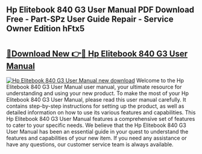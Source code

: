 ## Hp Elitebook 840 G3 User Manual PDF Download Free - Part-SPz User Guide Repair - Service Owner Edition hFtx5

# <h2><a href="http://bc44602.oget.top/?id=Hp+Elitebook+840+G3+User+Manual">🔗Download New 👉🔴 Hp Elitebook 840 G3 User Manual</a></h2>

[![Hp Elitebook 840 G3 User Manual new download](https://i.imgur.com/5g1atiW.png)](http://bc44602.oget.top/?id=Hp+Elitebook+840+G3+User+Manual)
Welcome to the Hp Elitebook 840 G3 User Manual user manual, your ultimate resource for understanding and using your new product. To make the most of your Hp Elitebook 840 G3 User Manual, please read this user manual carefully. It contains step-by-step instructions for setting up the product, as well as detailed information on how to use its various features and capabilities. This Hp Elitebook 840 G3 User Manual features a comprehensive set of features to cater to your specific needs. We believe that the Hp Elitebook 840 G3 User Manual has been an essential guide in your quest to understand the features and capabilities of your new item. If you need any assistance or have any questions, our customer service team is always available.
